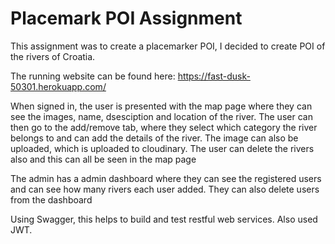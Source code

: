 # Placemark POI Assignment #

This assignment was to create a placemarker POI, I decided to create POI of the rivers of Croatia.

The running website can be found here: https://fast-dusk-50301.herokuapp.com/

When signed in, the user is presented with the map page where they can see the images, name, dsesciption and location of the river.
The user can then go to the add/remove tab, where they select which category the river belongs to and can add the details of the river. The image can also be uploaded, which is uploaded to cloudinary.
The user can delete the rivers also and this can all be seen in the map page

The admin has a admin dashboard where they can see the registered users and can see how many rivers each user added. They can also delete users from the dashboard

Using Swagger, this helps to build and test restful web services. Also used JWT.

